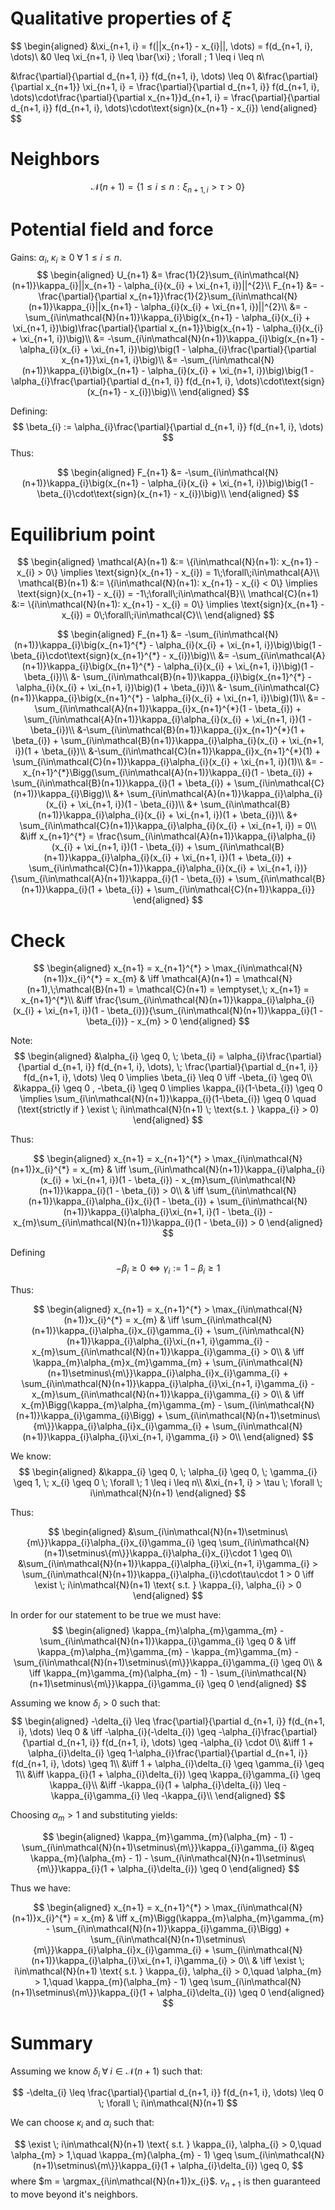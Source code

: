 # Qualitative properties of $\xi$

$$
\begin{aligned}
  &\xi_{n+1, i} = f(||x_{n+1} - x_{i}||, \dots) =  f(d_{n+1, i}, \dots)\\
  &0 \leq \xi_{n+1, i} \leq \bar{\xi} \; \forall \; 1 \leq i \leq n\\

  &\frac{\partial}{\partial d_{n+1, i}} f(d_{n+1, i}, \dots) \leq 0\\
  &\frac{\partial}{\partial x_{n+1}} \xi_{n+1, i} = \frac{\partial}{\partial d_{n+1, i}} f(d_{n+1, i}, \dots)\cdot\frac{\partial}{\partial x_{n+1}}d_{n+1, i}
  = \frac{\partial}{\partial d_{n+1, i}} f(d_{n+1, i}, \dots)\cdot\text{sign}(x_{n+1} - x_{i})
\end{aligned}
$$
# Neighbors

$$
\mathcal{N}(n+1) = \{1 \leq i \leq n : \xi_{n+1, i} > \tau > 0\}
$$

# Potential field and force
Gains: $\alpha_{i}, \; \kappa_{i} \geq 0 \; \forall \; 1 \leq i \leq n$.
$$
\begin{aligned}
U_{n+1} &= \frac{1}{2}\sum_{i\in\mathcal{N}(n+1)}\kappa_{i}||x_{n+1} - \alpha_{i}(x_{i} + \xi_{n+1, i})||^{2}\\
F_{n+1} &= -\frac{\partial}{\partial x_{n+1}}\frac{1}{2}\sum_{i\in\mathcal{N}(n+1)}\kappa_{i}||x_{n+1} - \alpha_{i}(x_{i} + \xi_{n+1, i})||^{2}\\
&= -\sum_{i\in\mathcal{N}(n+1)}\kappa_{i}\big(x_{n+1} - \alpha_{i}(x_{i} + \xi_{n+1, i})\big)\frac{\partial}{\partial x_{n+1}}\big(x_{n+1} - \alpha_{i}(x_{i} + \xi_{n+1, i})\big)\\
&= -\sum_{i\in\mathcal{N}(n+1)}\kappa_{i}\big(x_{n+1} - \alpha_{i}(x_{i} + \xi_{n+1, i})\big)\big(1 - \alpha_{i}\frac{\partial}{\partial x_{n+1}}\xi_{n+1, i}\big)\\
&= -\sum_{i\in\mathcal{N}(n+1)}\kappa_{i}\big(x_{n+1} - \alpha_{i}(x_{i} + \xi_{n+1, i})\big)\big(1 - \alpha_{i}\frac{\partial}{\partial d_{n+1, i}} f(d_{n+1, i}, \dots)\cdot\text{sign}(x_{n+1} - x_{i})\big)\\
\end{aligned}
$$

Defining:
$$
\beta_{i} := \alpha_{i}\frac{\partial}{\partial d_{n+1, i}} f(d_{n+1, i}, \dots)
$$
Thus:

$$
\begin{aligned}
F_{n+1} &= -\sum_{i\in\mathcal{N}(n+1)}\kappa_{i}\big(x_{n+1} - \alpha_{i}(x_{i} + \xi_{n+1, i})\big)\big(1 - \beta_{i}\cdot\text{sign}(x_{n+1} - x_{i})\big)\\
\end{aligned}
$$

# Equilibrium point

$$
\begin{aligned}
  \mathcal{A}(n+1) &:= \{i\in\mathcal{N}(n+1): x_{n+1} - x_{i} > 0\} \implies \text{sign}(x_{n+1} - x_{i}) = 1\;\forall\;i\in\mathcal{A}\\
  \mathcal{B}(n+1) &:= \{i\in\mathcal{N}(n+1): x_{n+1} - x_{i} < 0\} \implies \text{sign}(x_{n+1} - x_{i}) = -1\;\forall\;i\in\mathcal{B}\\
  \mathcal{C}(n+1) &:= \{i\in\mathcal{N}(n+1): x_{n+1} - x_{i} = 0\} \implies \text{sign}(x_{n+1} - x_{i}) = 0\;\forall\;i\in\mathcal{C}\\
\end{aligned}
$$

$$
\begin{aligned}
F_{n+1} &= -\sum_{i\in\mathcal{N}(n+1)}\kappa_{i}\big(x_{n+1}^{*} - \alpha_{i}(x_{i} + \xi_{n+1, i})\big)\big(1 - \beta_{i}\cdot\text{sign}(x_{n+1}^{*} - x_{i})\big)\\
&= -\sum_{i\in\mathcal{A}(n+1)}\kappa_{i}\big(x_{n+1}^{*} - \alpha_{i}(x_{i} + \xi_{n+1, i})\big)(1 - \beta_{i})\\
&- \sum_{i\in\mathcal{B}(n+1)}\kappa_{i}\big(x_{n+1}^{*} - \alpha_{i}(x_{i} + \xi_{n+1, i})\big)(1 + \beta_{i})\\
&- \sum_{i\in\mathcal{C}(n+1)}\kappa_{i}\big(x_{n+1}^{*} - \alpha_{i}(x_{i} + \xi_{n+1, i})\big)(1)\\
&= -\sum_{i\in\mathcal{A}(n+1)}\kappa_{i}x_{n+1}^{*}(1 - \beta_{i}) + \sum_{i\in\mathcal{A}(n+1)}\kappa_{i}\alpha_{i}(x_{i} + \xi_{n+1, i})(1 - \beta_{i})\\
&-\sum_{i\in\mathcal{B}(n+1)}\kappa_{i}x_{n+1}^{*}(1 + \beta_{i}) + \sum_{i\in\mathcal{B}(n+1)}\kappa_{i}\alpha_{i}(x_{i} + \xi_{n+1, i})(1 + \beta_{i})\\
&-\sum_{i\in\mathcal{C}(n+1)}\kappa_{i}x_{n+1}^{*}(1) + \sum_{i\in\mathcal{C}(n+1)}\kappa_{i}\alpha_{i}(x_{i} + \xi_{n+1, i})(1)\\
&= -x_{n+1}^{*}\Bigg(\sum_{i\in\mathcal{A}(n+1)}\kappa_{i}(1 - \beta_{i}) + \sum_{i\in\mathcal{B}(n+1)}\kappa_{i}(1 + \beta_{i}) + \sum_{i\in\mathcal{C}(n+1)}\kappa_{i}\Bigg)\\
&+ \sum_{i\in\mathcal{A}(n+1)}\kappa_{i}\alpha_{i}(x_{i} + \xi_{n+1, i})(1 - \beta_{i})\\
&+ \sum_{i\in\mathcal{B}(n+1)}\kappa_{i}\alpha_{i}(x_{i} + \xi_{n+1, i})(1 + \beta_{i})\\
&+ \sum_{i\in\mathcal{C}(n+1)}\kappa_{i}\alpha_{i}(x_{i} + \xi_{n+1, i}) = 0\\
&\iff x_{n+1}^{*} = \frac{\sum_{i\in\mathcal{A}(n+1)}\kappa_{i}\alpha_{i}(x_{i} + \xi_{n+1, i})(1 - \beta_{i}) + \sum_{i\in\mathcal{B}(n+1)}\kappa_{i}\alpha_{i}(x_{i} + \xi_{n+1, i})(1 + \beta_{i}) + \sum_{i\in\mathcal{C}(n+1)}\kappa_{i}\alpha_{i}(x_{i} + \xi_{n+1, i})}
{\sum_{i\in\mathcal{A}(n+1)}\kappa_{i}(1 - \beta_{i}) + \sum_{i\in\mathcal{B}(n+1)}\kappa_{i}(1 + \beta_{i}) + \sum_{i\in\mathcal{C}(n+1)}\kappa_{i}}
\end{aligned}
$$


# Check

$$
\begin{aligned}
  x_{n+1} = x_{n+1}^{*} > \max_{i\in\mathcal{N}(n+1)}x_{i}^{*} = x_{m} & \iff \mathcal{A}(n+1) = \mathcal{N}(n+1),\;\mathcal{B}(n+1) = \mathcal{C}(n+1) = \emptyset,\; x_{n+1} = x_{n+1}^{*}\\
  &\iff \frac{\sum_{i\in\mathcal{N}(n+1)}\kappa_{i}\alpha_{i}(x_{i} + \xi_{n+1, i})(1 - \beta_{i})}{\sum_{i\in\mathcal{N}(n+1)}\kappa_{i}(1 - \beta_{i})} - x_{m} > 0
\end{aligned}
$$

Note: 
$$
\begin{aligned}
&\alpha_{i} \geq 0, \; \beta_{i} = \alpha_{i}\frac{\partial}{\partial d_{n+1, i}} f(d_{n+1, i}, \dots), \; \frac{\partial}{\partial d_{n+1, i}} f(d_{n+1, i}, \dots) \leq 0 \implies \beta_{i} \leq 0 \iff -\beta_{i} \geq 0\\
&\kappa_{i} \geq 0 , -\beta_{i} \geq 0 \implies \kappa_{i}(1-\beta_{i}) \geq 0 \implies \sum_{i\in\mathcal{N}(n+1)}\kappa_{i}(1-\beta_{i}) \geq 0 \quad (\text{strictly if } \exist \; i\in\mathcal{N}(n+1) \; \text{s.t. } \kappa_{i} > 0)
\end{aligned}
$$

Thus:

$$
\begin{aligned}
  x_{n+1} = x_{n+1}^{*} > \max_{i\in\mathcal{N}(n+1)}x_{i}^{*} = x_{m} & \iff \sum_{i\in\mathcal{N}(n+1)}\kappa_{i}\alpha_{i}(x_{i} + \xi_{n+1, i})(1 - \beta_{i}) - x_{m}\sum_{i\in\mathcal{N}(n+1)}\kappa_{i}(1 - \beta_{i}) > 0\\
  & \iff \sum_{i\in\mathcal{N}(n+1)}\kappa_{i}\alpha_{i}x_{i}(1 - \beta_{i}) + \sum_{i\in\mathcal{N}(n+1)}\kappa_{i}\alpha_{i}\xi_{n+1, i}(1 - \beta_{i}) - x_{m}\sum_{i\in\mathcal{N}(n+1)}\kappa_{i}(1 - \beta_{i}) > 0
\end{aligned}
$$

Defining
$$
-\beta_{i} \geq 0 \iff \gamma_{i} := 1-\beta_{i} \geq 1
$$

Thus:

$$
\begin{aligned}
  x_{n+1} = x_{n+1}^{*} > \max_{i\in\mathcal{N}(n+1)}x_{i}^{*} = x_{m} & \iff \sum_{i\in\mathcal{N}(n+1)}\kappa_{i}\alpha_{i}x_{i}\gamma_{i} + \sum_{i\in\mathcal{N}(n+1)}\kappa_{i}\alpha_{i}\xi_{n+1, i}\gamma_{i} - x_{m}\sum_{i\in\mathcal{N}(n+1)}\kappa_{i}\gamma_{i} > 0\\
  & \iff \kappa_{m}\alpha_{m}x_{m}\gamma_{m} + \sum_{i\in\mathcal{N}(n+1)\setminus\{m\}}\kappa_{i}\alpha_{i}x_{i}\gamma_{i} + \sum_{i\in\mathcal{N}(n+1)}\kappa_{i}\alpha_{i}\xi_{n+1, i}\gamma_{i} - x_{m}\sum_{i\in\mathcal{N}(n+1)}\kappa_{i}\gamma_{i} > 0\\
  & \iff x_{m}\Bigg(\kappa_{m}\alpha_{m}\gamma_{m} - \sum_{i\in\mathcal{N}(n+1)}\kappa_{i}\gamma_{i}\Bigg) + \sum_{i\in\mathcal{N}(n+1)\setminus\{m\}}\kappa_{i}\alpha_{i}x_{i}\gamma_{i} + \sum_{i\in\mathcal{N}(n+1)}\kappa_{i}\alpha_{i}\xi_{n+1, i}\gamma_{i} > 0\\
\end{aligned}
$$

We know:
$$
\begin{aligned}
&\kappa_{i} \geq 0, \; \alpha_{i} \geq 0, \; \gamma_{i} \geq 1, \; x_{i} \geq 0 \; \forall \; 1 \leq i \leq n\\
&\xi_{n+1, i} > \tau \; \forall \; i\in\mathcal{N}(n+1)
\end{aligned}
$$

Thus:

$$
\begin{aligned}
&\sum_{i\in\mathcal{N}(n+1)\setminus\{m\}}\kappa_{i}\alpha_{i}x_{i}\gamma_{i} \geq \sum_{i\in\mathcal{N}(n+1)\setminus\{m\}}\kappa_{i}\alpha_{i}x_{i}\cdot 1 \geq 0\\
&\sum_{i\in\mathcal{N}(n+1)}\kappa_{i}\alpha_{i}\xi_{n+1, i}\gamma_{i} > \sum_{i\in\mathcal{N}(n+1)}\kappa_{i}\alpha_{i}\cdot\tau\cdot 1 > 0 \iff \exist \; i\in\mathcal{N}(n+1) \text{ s.t. } \kappa_{i}, \alpha_{i} > 0
\end{aligned}
$$

In order for our statement to be true we must have:
$$
\begin{aligned}
  \kappa_{m}\alpha_{m}\gamma_{m} - \sum_{i\in\mathcal{N}(n+1)}\kappa_{i}\gamma_{i} \geq 0 & \iff \kappa_{m}\alpha_{m}\gamma_{m} - \kappa_{m}\gamma_{m} - \sum_{i\in\mathcal{N}(n+1)\setminus\{m\}}\kappa_{i}\gamma_{i} \geq 0\\
  & \iff \kappa_{m}\gamma_{m}(\alpha_{m} - 1) - \sum_{i\in\mathcal{N}(n+1)\setminus\{m\}}\kappa_{i}\gamma_{i} \geq 0
\end{aligned}
$$

Assuming we know $\delta_{i} > 0$ such that:
$$
\begin{aligned}
  -\delta_{i} \leq \frac{\partial}{\partial d_{n+1, i}} f(d_{n+1, i}, \dots) \leq 0 & \iff -\alpha_{i}(-\delta_{i}) \geq -\alpha_{i}\frac{\partial}{\partial d_{n+1, i}} f(d_{n+1, i}, \dots) \geq -\alpha_{i} \cdot 0\\
  &\iff 1 + \alpha_{i}\delta_{i} \geq 1-\alpha_{i}\frac{\partial}{\partial d_{n+1, i}} f(d_{n+1, i}, \dots) \geq 1\\
  &\iff 1 + \alpha_{i}\delta_{i} \geq \gamma_{i} \geq 1\\
  &\iff \kappa_{i}(1 + \alpha_{i}\delta_{i}) \geq \kappa_{i}\gamma_{i} \geq \kappa_{i}\\
  &\iff -\kappa_{i}(1 + \alpha_{i}\delta_{i}) \leq -\kappa_{i}\gamma_{i} \leq -\kappa_{i}\\
\end{aligned}
$$

Choosing $\alpha_{m} > 1$ and substituting yields:

$$
\begin{aligned}
  \kappa_{m}\gamma_{m}(\alpha_{m} - 1) - \sum_{i\in\mathcal{N}(n+1)\setminus\{m\}}\kappa_{i}\gamma_{i} &\geq \kappa_{m}(\alpha_{m} - 1) - \sum_{i\in\mathcal{N}(n+1)\setminus\{m\}}\kappa_{i}(1 + \alpha_{i}\delta_{i}) \geq 0
\end{aligned}
$$

Thus we have:

$$
\begin{aligned}
  x_{n+1} = x_{n+1}^{*} > \max_{i\in\mathcal{N}(n+1)}x_{i}^{*} = x_{m} & \iff x_{m}\Bigg(\kappa_{m}\alpha_{m}\gamma_{m} - \sum_{i\in\mathcal{N}(n+1)}\kappa_{i}\gamma_{i}\Bigg) + \sum_{i\in\mathcal{N}(n+1)\setminus\{m\}}\kappa_{i}\alpha_{i}x_{i}\gamma_{i} + \sum_{i\in\mathcal{N}(n+1)}\kappa_{i}\alpha_{i}\xi_{n+1, i}\gamma_{i} > 0\\
  & \iff \exist \; i\in\mathcal{N}(n+1) \text{ s.t. } \kappa_{i}, \alpha_{i} > 0,\quad \alpha_{m} > 1,\quad \kappa_{m}(\alpha_{m} - 1) \geq \sum_{i\in\mathcal{N}(n+1)\setminus\{m\}}\kappa_{i}(1 + \alpha_{i}\delta_{i}) \geq 0
\end{aligned}
$$


# Summary

Assuming we know $\delta_{i} \; \forall \; i\in\mathcal{N}(n+1)$ such that:

$$
-\delta_{i} \leq \frac{\partial}{\partial d_{n+1, i}} f(d_{n+1, i}, \dots) \leq 0 \; \forall \; i\in\mathcal{N}(n+1)
$$

We can choose $\kappa_{i}$ and $\alpha_{i}$ such that:

$$
\exist \; i\in\mathcal{N}(n+1) \text{ s.t. } \kappa_{i}, \alpha_{i} > 0,\quad \alpha_{m} > 1,\quad \kappa_{m}(\alpha_{m} - 1) \geq \sum_{i\in\mathcal{N}(n+1)\setminus\{m\}}\kappa_{i}(1 + \alpha_{i}\delta_{i}) \geq 0,
$$
where $m = \argmax_{i\in\mathcal{N}(n+1)}x_{i}$. $\nu_{n+1}$ is then guaranteed to move beyond it's neighbors.